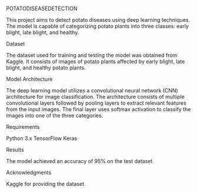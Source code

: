 POTATODISEASEDETECTION

This project aims to detect potato diseases using deep learning techniques. The model is capable of categorizing potato plants into three classes: early blight, late blight, and healthy.

Dataset

The dataset used for training and testing the model was obtained from Kaggle. It consists of images of potato plants affected by early blight, late blight, and healthy potato plants.

Model Architecture

The deep learning model utilizes a convolutional neural network (CNN) architecture for image classification. The architecture consists of multiple convolutional layers followed by pooling layers to extract relevant features from the input images. The final layer uses softmax activation to classify the images into one of the three categories.

Requirements

Python 3.x
TensorFlow
Keras

Results

The model achieved an accuracy of 95% on the test dataset

Acknowledgments

Kaggle for providing the dataset.
